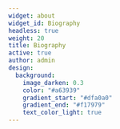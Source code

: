 ```yaml
---
widget: about
widget_id: Biography
headless: true
weight: 20
title: Biography
active: true
author: admin
design:
  background:
    image_darken: 0.3
    color: "#a63939"
    gradient_start: "#dfa0a0"
    gradient_end: "#f17979"
    text_color_light: true
---
```

